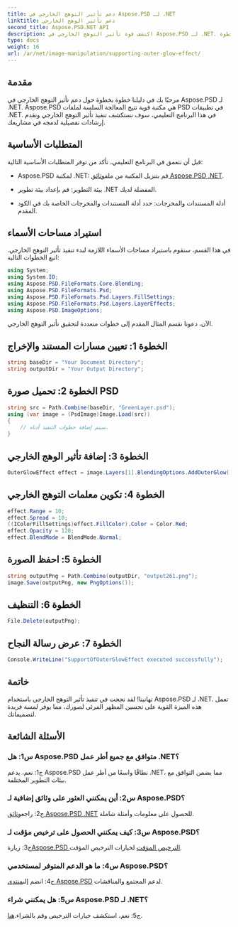 ```yaml
---
title: دعم تأثير التوهج الخارجي في Aspose.PSD لـ .NET
linktitle: دعم تأثير الوهج الخارجي
second_title: Aspose.PSD.NET API
description: اكتشف قوة تأثير التوهج الخارجي في Aspose.PSD لـ .NET. ارفع مستوى تصميمات صورك باستخدام هذا البرنامج التعليمي خطوة بخطوة.
type: docs
weight: 16
url: /ar/net/image-manipulation/supporting-outer-glow-effect/
---
```

## مقدمة

مرحبًا بك في دليلنا خطوة بخطوة حول دعم تأثير التوهج الخارجي في Aspose.PSD لـ .NET. Aspose.PSD هي مكتبة قوية تتيح المعالجة السلسة لملفات PSD في تطبيقات .NET. في هذا البرنامج التعليمي، سوف نستكشف تنفيذ تأثير التوهج الخارجي ونقدم إرشادات تفصيلية لدمجه في مشاريعك.

## المتطلبات الأساسية

قبل أن نتعمق في البرنامج التعليمي، تأكد من توفر المتطلبات الأساسية التالية:

-  Aspose.PSD لمكتبة .NET: قم بتنزيل المكتبة من ملف[وثائق Aspose.PSD .NET](https://reference.aspose.com/psd/net/).

- بيئة التطوير: قم بإعداد بيئة تطوير .NET المفضلة لديك.

- أدلة المستندات والمخرجات: حدد أدلة المستندات والمخرجات الخاصة بك في الكود المقدم.

## استيراد مساحات الأسماء

في هذا القسم، سنقوم باستيراد مساحات الأسماء اللازمة لبدء تنفيذ تأثير التوهج الخارجي. اتبع الخطوات التالية:

```csharp
using System;
using System.IO;
using Aspose.PSD.FileFormats.Core.Blending;
using Aspose.PSD.FileFormats.Psd;
using Aspose.PSD.FileFormats.Psd.Layers.FillSettings;
using Aspose.PSD.FileFormats.Psd.Layers.LayerEffects;
using Aspose.PSD.ImageOptions;
```

الآن، دعونا نقسم المثال المقدم إلى خطوات متعددة لتحقيق تأثير التوهج الخارجي.

## الخطوة 1: تعيين مسارات المستند والإخراج

```csharp
string baseDir = "Your Document Directory";
string outputDir = "Your Output Directory";
```

## الخطوة 2: تحميل صورة PSD

```csharp
string src = Path.Combine(baseDir, "GreenLayer.psd");
using (var image = (PsdImage)Image.Load(src))
{
    // سيتم إضافة خطوات التنفيذ أدناه.
}
```

## الخطوة 3: إضافة تأثير الوهج الخارجي

```csharp
OuterGlowEffect effect = image.Layers[1].BlendingOptions.AddOuterGlow();
```

## الخطوة 4: تكوين معلمات التوهج الخارجي

```csharp
effect.Range = 10;
effect.Spread = 10;
((IColorFillSettings)effect.FillColor).Color = Color.Red;
effect.Opacity = 128;
effect.BlendMode = BlendMode.Normal;
```

## الخطوة 5: احفظ الصورة

```csharp
string outputPng = Path.Combine(outputDir, "output261.png");
image.Save(outputPng, new PngOptions());
```

## الخطوة 6: التنظيف

```csharp
File.Delete(outputPng);
```

## الخطوة 7: عرض رسالة النجاح

```csharp
Console.WriteLine("SupportOfOuterGlowEffect executed successfully");
```

## خاتمة

تهانينا! لقد نجحت في تنفيذ تأثير التوهج الخارجي باستخدام Aspose.PSD لـ .NET. تعمل هذه الميزة القوية على تحسين المظهر المرئي لصورك، مما يوفر لمسة فريدة لتصميماتك.

## الأسئلة الشائعة

### س1: هل Aspose.PSD متوافق مع جميع أطر عمل .NET؟

ج1: نعم، يدعم Aspose.PSD نطاقًا واسعًا من أطر عمل .NET، مما يضمن التوافق مع بيئات التطوير المختلفة.

### س2: أين يمكنني العثور على وثائق إضافية لـ Aspose.PSD؟

 ج2: راجع[وثائق Aspose.PSD .NET](https://reference.aspose.com/psd/net/) للحصول على معلومات وأمثلة شاملة.

### س3: كيف يمكنني الحصول على ترخيص مؤقت لـ Aspose.PSD؟

 ج3: زيارة[Aspose.PSD الترخيص المؤقت](https://purchase.aspose.com/temporary-license/) لخيارات الترخيص المؤقت.

### س4: ما هو الدعم المتوفر لمستخدمي Aspose.PSD؟

 ج4: انضم إلى[منتدى Aspose.PSD](https://forum.aspose.com/c/psd/34) لدعم المجتمع والمناقشات.

### س5: هل يمكنني شراء Aspose.PSD لـ .NET؟

 ج5: نعم، استكشف خيارات الترخيص وقم بالشراء.[هنا](https://purchase.aspose.com/buy).